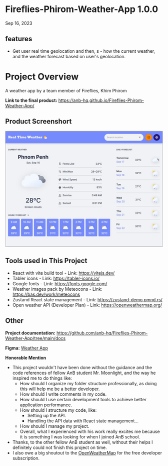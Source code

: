 # Fireflies-Phirom-Weather-App  1.0.0

Sep 16, 2023

## features

- Get user real time geolocation and then, s  - how the current weather, and the weather forecast based on user's geolocation.

# Project Overview

A weather app by a team member of Fireflies, Khim Phirom

**Link to the final product:** https://anb-hq.github.io/Fireflies-Phirom-Weather-App/

## Product Screenshort 
![Alt text](product-screenshot.jpg)

## Tools used in This Project

- React with vite build tool - Link: https://vitejs.dev/
- Tabler icons - Link: https://tabler-icons.io/
- Google fonts - Link: https://fonts.google.com/
- Weather images pack by Meteocons - Link: https://bas.dev/work/meteocons
- Zustand React state management - Link: https://zustand-demo.pmnd.rs/
- Open weather API (Developer Plan) - Link: https://openweathermap.org/

## Other

**Project documentation:** https://github.com/anb-hq/Fireflies-Phirom-Weather-App/tree/main/docs

**Figma:** [Weather App](https://www.figma.com/file/EZpdwdXUrv1SxyFKCq74oe/WEATHER-APP?type=design&node-id=0%3A1&mode=design&t=tIcCuCtCGCqmY1JD-1)

**Honorable Mention**

- This project wouldn't have been done without the guidance and the code references of fellow AnB student Mr. Moonlight, and the way he inspired me to do things like:
  - How should I organize my folder structure professionally, as doing this will help me be a better developer.
  - How should I write comments in my code.
  - How should I use certain development tools to achieve better application performance.
  - How should I structure my code, like:
    - Setting up the API.
    - Handling the API data with React state management...
  - How should I manage my project.
  - Overall, what I experienced with his work really excites me because it is something I was looking for when I joined AnB school.
- Thanks, to the other fellow AnB student as well, without their helps I definitely could not finish this project on time.
- I also owe a big shoutout to the [OpenWeatherMap](https://openweathermap.org/) for the free developer subscription.